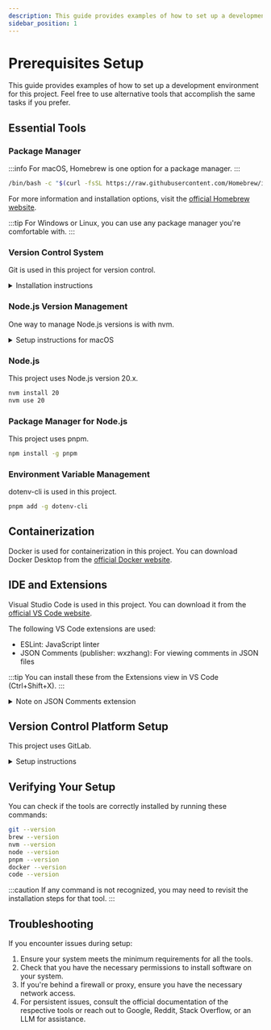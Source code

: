 ```yaml
---
description: This guide provides examples of how to set up a development environment for this project.
sidebar_position: 1
---
```


# Prerequisites Setup

This guide provides examples of how to set up a development environment for this project. Feel free to use alternative tools that accomplish the same tasks if you prefer.

## Essential Tools

### Package Manager

:::info
For macOS, Homebrew is one option for a package manager.
:::

```bash
/bin/bash -c "$(curl -fsSL https://raw.githubusercontent.com/Homebrew/install/HEAD/install.sh)"
```

For more information and installation options, visit the [official Homebrew website](https://brew.sh/).

:::tip
For Windows or Linux, you can use any package manager you're comfortable with.
:::

### Version Control System

Git is used in this project for version control.

<details>
<summary>Installation instructions</summary>

For macOS with Homebrew:

```bash
brew install git
```

For other operating systems, refer to the [official Git documentation](https://git-scm.com/book/en/v2/Getting-Started-Installing-Git).
</details>

### Node.js Version Management

One way to manage Node.js versions is with nvm.

<details>
<summary>Setup instructions for macOS</summary>

```bash
brew install nvm
mkdir ~/.nvm
```

Add the following to your shell profile (e.g., ~/.zshrc or ~/.bash_profile):

```bash
export NVM_DIR="$HOME/.nvm"
[ -s "/opt/homebrew/opt/nvm/nvm.sh" ] && \. "/opt/homebrew/opt/nvm/nvm.sh"
[ -s "/opt/homebrew/opt/nvm/etc/bash_completion.d/nvm" ] && \. "/opt/homebrew/opt/nvm/etc/bash_completion.d/nvm"
```

Then, source your profile:

```bash
source ~/.zshrc  # or source ~/.bash_profile
```
</details>

### Node.js

This project uses Node.js version 20.x.

```bash
nvm install 20
nvm use 20
```

### Package Manager for Node.js

This project uses pnpm.

```bash
npm install -g pnpm
```

### Environment Variable Management

dotenv-cli is used in this project.

```bash
pnpm add -g dotenv-cli
```

## Containerization

Docker is used for containerization in this project. You can download Docker Desktop from the [official Docker website](https://www.docker.com/products/docker-desktop).

## IDE and Extensions

Visual Studio Code is used in this project. You can download it from the [official VS Code website](https://code.visualstudio.com/).

The following VS Code extensions are used:
- ESLint: JavaScript linter
- JSON Comments (publisher: wxzhang): For viewing comments in JSON files

:::tip
You can install these from the Extensions view in VS Code (Ctrl+Shift+X).
:::

<details>
<summary>Note on JSON Comments extension</summary>

This is an extension that I've found useful for adding documentation to package.json files. While it may not be the ideal solution (other JSON files like TypeScript configs accept comments natively), it's currently the best option I've found for keeping documentation close to the code. 

In my opinion, it's valuable to document package uses and npm script command options, not necessarily describing what the command does (unless it's not explicit from the code), but explaining why certain configurations were chosen. This can be particularly helpful when there are constraints from dependencies that require specific parameters to prevent code breakage.

However, this is just my preference and approach. You're free to use different methods for documentation or even skip this extension if it doesn't align with your workflow.
</details>

## Version Control Platform Setup

This project uses GitLab.

<details>
<summary>Setup instructions</summary>

1. Create a GitLab account if you don't have one
2. Generate an SSH key:
   ```bash
   ssh-keygen -t ed25519 -C "your_email@example.com"
   ```
3. Add the SSH key to your GitLab account:
   - Copy the public key:
     ```bash
     cat ~/.ssh/id_ed25519.pub
     ```
   - In GitLab, go to Settings > SSH Keys, paste your key, and save
</details>

## Verifying Your Setup

You can check if the tools are correctly installed by running these commands:

```bash
git --version
brew --version
nvm --version
node --version
pnpm --version
docker --version
code --version
```

:::caution
If any command is not recognized, you may need to revisit the installation steps for that tool.
:::

## Troubleshooting

If you encounter issues during setup:

1. Ensure your system meets the minimum requirements for all the tools.
2. Check that you have the necessary permissions to install software on your system.
3. If you're behind a firewall or proxy, ensure you have the necessary network access.
4. For persistent issues, consult the official documentation of the respective tools or reach out to Google, Reddit, Stack Overflow, or an LLM for assistance.